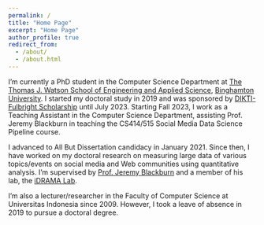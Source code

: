 ```yaml
---
permalink: /
title: "Home Page"
excerpt: "Home Page"
author_profile: true
redirect_from: 
  - /about/
  - /about.html
---
```


I’m currently a PhD student in the Computer Science Department at [The Thomas J. Watson School of Engineering and Applied Science](https://www.binghamton.edu/watson/), [Binghamton University](https://www.binghamton.edu/). 
I started my doctoral study in 2019 and was sponsored by [DIKTI-Fulbright Scholarship](https://www.aminef.or.id/grants-for-indonesians/dikti-funded-Fulbright-Grants-for-Indonesian-Lecturers-PhD) until July 2023. 
Starting Fall 2023, I work as a Teaching Assistant in the Computer Science Department, assisting Prof. Jeremy Blackburn in teaching the CS414/515 Social Media Data Science Pipeline course.

I advanced to All But Dissertation candidacy in January 2021. Since then, I have worked on my doctoral research on measuring large data of various topics/events on social media and Web communities using quantitative analysis. 
I’m supervised by [Prof. Jeremy Blackburn](https://mrjimmyblack.com) and a member of his lab, the [iDRAMA Lab](https://idrama.science).

I’m also a lecturer/researcher in the Faculty of Computer Science at Universitas Indonesia since 2009. 
However, I took a leave of absence in 2019 to pursue a doctoral degree.

<!-- I'm a 2019 Fulbright Scholarship Grantee who's pursuing doctoral degree of computer science at [The Thomas J. Watson School of Engineering and Applied Science](https://www.binghamton.edu/watson/), [Binghamton University](https://www.binghamton.edu/). I'm a member of [iDramaLab](https://idrama.science/) and working on quantitative analysis of social media data supervised by Professor Jeremy H. Blackburn. -->

